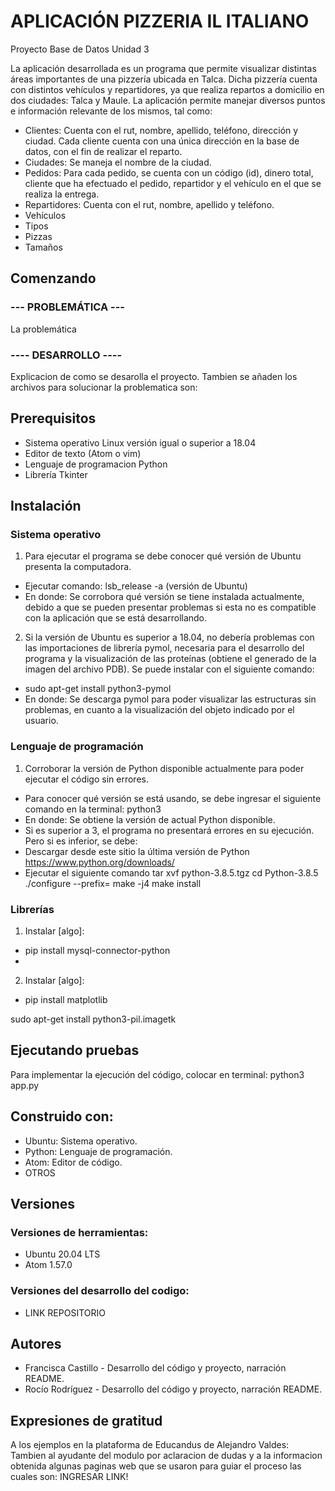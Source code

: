 # APLICACIÓN PIZZERIA IL ITALIANO
Proyecto Base de Datos Unidad 3

La aplicación desarrollada es un programa que permite visualizar distintas áreas importantes de una pizzería ubicada en Talca. Dicha pizzería cuenta con distintos vehículos y repartidores, ya que realiza repartos a domicilio en dos ciudades: Talca y Maule. La aplicación permite manejar diversos puntos e información relevante de los mismos, tal como:

* Clientes: Cuenta con el rut, nombre, apellido, teléfono, dirección y ciudad. Cada cliente cuenta con una única dirección en la base de datos, con el fin de realizar el reparto.
* Ciudades: Se maneja el nombre de la ciudad.
* Pedidos: Para cada pedido, se cuenta con un código (id), dinero total, cliente que ha efectuado el pedido, repartidor y el vehículo en el que se realiza la entrega.
* Repartidores: Cuenta con el rut, nombre, apellido y teléfono.
* Vehículos
* Tipos
* Pizzas
* Tamaños

## Comenzando
### --- PROBLEMÁTICA ---
La problemática

### ---- DESARROLLO ----
Explicacion de como se desarolla el proyecto. Tambien se añaden los archivos para solucionar la problematica son:

## Prerequisitos
* Sistema operativo Linux versión igual o superior a 18.04
* Editor de texto (Atom o vim)
* Lenguaje de programacion Python
* Librería Tkinter

## Instalación

### Sistema operativo
1. Para ejecutar el programa se debe conocer qué versión de Ubuntu presenta la computadora. 
  * Ejecutar comando: lsb_release -a (versión de Ubuntu)
  * En donde: Se corrobora qué versión se tiene instalada actualmente, debido a que se pueden presentar problemas si esta no es compatible con la aplicación que se está desarrollando. 
  
2. Si la versión de Ubuntu es superior a 18.04, no debería problemas con las importaciones de librería pymol, necesaria para el desarrollo del programa y la visualización de las proteínas (obtiene el generado de la imagen del archivo PDB). Se puede instalar con el siguiente comando:
  * sudo apt-get install python3-pymol
  * En donde: Se descarga pymol para poder visualizar las estructuras sin problemas, en cuanto a la visualización del objeto indicado por el usuario.

### Lenguaje de programación
1. Corroborar la versión de Python disponible actualmente para poder ejecutar el código sin errores. 
  * Para conocer qué versión se está usando, se debe ingresar el siguiente comando en la terminal: python3
  * En donde: Se obtiene la versión de actual Python disponible. 
  * Si es superior a 3, el programa no presentará errores en su ejecución. Pero si es inferior, se debe:
   * Descargar desde este sitio la última versión de Python https://www.python.org/downloads/
   * Ejecutar el siguiente comando tar xvf python-3.8.5.tgz cd Python-3.8.5 ./configure --prefix= make -j4 make install
 
### Librerías
1. Instalar [algo]: 
* pip install mysql-connector-python
* 
2. Instalar [algo]: 
* pip install matplotlib

sudo apt-get install python3-pil.imagetk

## Ejecutando pruebas
Para implementar la ejecución del código, colocar en terminal: python3 app.py

## Construido con:
* Ubuntu: Sistema operativo.
* Python: Lenguaje de programación.
* Atom: Editor de código.
* OTROS

## Versiones
### Versiones de herramientas: 
* Ubuntu 20.04 LTS 
* Atom 1.57.0 

### Versiones del desarrollo del codigo: 
* LINK REPOSITORIO

## Autores
* Francisca Castillo - Desarrollo del código y proyecto, narración README. 
* Rocío Rodríguez - Desarrollo del código y proyecto, narración README.

## Expresiones de gratitud
A los ejemplos en la plataforma de Educandus de Alejandro Valdes: Tambien al ayudante del modulo por aclaracion de dudas y a la informacion obtenida algunas paginas web que se usaron para guiar el proceso las cuales son:
INGRESAR LINK!

